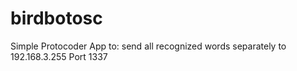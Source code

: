 # birdbotosc
Simple Protocoder App to: send all recognized words separately to 192.168.3.255 Port 1337
